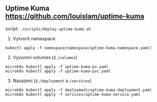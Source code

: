 Uptime Kuma https://github.com/louislam/uptime-kuma
-----

script: `./scripts/deploy-uptime-kuma.sh`

1. Vytvorit namespace
```shell
kubectl apply -f namespace/namespace/uptime-kuma-namespace.yaml)
```

2. Vyvoreni volumes (z `/volumes`)

```shell
microk8s kubectl apply -f uptime-kuma-pv.yaml
microk8s kubectl apply -f uptime-kuma-pvc.yaml
```

3. Nasazeni (z `/deployment` a `/services`)
```shell
microk8s kubectl apply -f deployment/uptime-kuma-deployment.yaml
microk8s kubectl apply -f services/uptime-kuma-service.yaml
```
